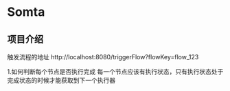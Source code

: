 # Somta
## 项目介绍


触发流程的地址
http://localhost:8080/triggerFlow?flowKey=flow_123


1.如何判断每个节点是否执行完成
每一个节点应该有执行状态，只有执行状态处于完成状态的时候才能获取到下一个执行器